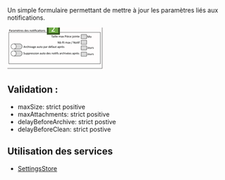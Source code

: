 Un simple formulaire permettant de mettre à jour les paramètres liés aux notifications.

![](../../medias/notification_settings_form.png)

## Validation : 

- maxSize: strict positive
- maxAttachments: strict positive
- delayBeforeArchive: strict postive
- delayBeforeClean: strict postive

## Utilisation des services

- [SettingsStore](../../../Store/SettingsStore)